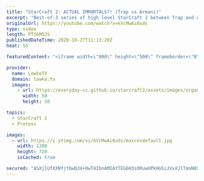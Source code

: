 ```yaml
---
title: "StarCraft 2: ACTUAL IMMORTALS?! (Trap vs Armani)"
excerpt: "Best-of-3 series of high level StarCraft 2 between Trap and Armani. In this Protoss versus Zerg we see a variety of build orders from both players, and surprisingly enough... No Void Rays!  Become a YouTube member: https://lowko.tv/join Support my work on Patreon: http://www.patreon.com/lowkotv  My second"
originalUrl: https://youtube.com/watch?v=kVcMwAi0uds
type: video
length: PT36M52S
publishedDateTime: 2020-10-27T11:13:20Z
heat: 55

featuredContent: "<iframe width=\"800\" height=\"500\" frameborder=\"0\" src=\"https://www.youtube.com/embed/kVcMwAi0uds\" allow=\"accelerometer; autoplay; encrypted-media; gyroscope; picture-in-picture\" allowfullscreen></iframe>"

provider:
  name: LowkoTV
  domain: lowko.tv
  images:
    - url: https://everyday-cc.github.io/starcraft2/assets/images/organizations/lowko.tv-50x50.jpg
      width: 50
      height: 50

topics:
  - StarCraft 2
  - Protoss

images:
  - url: https://i.ytimg.com/vi/kVcMwAi0uds/maxresdefault.jpg
    width: 1280
    height: 720
    isCached: true

secured: "ASXjlUfXXNfjt6wQJ4+OwT4IbnAMIAYTEG6H3sORuwUPkHG5iJVxXJlTmnN8XYgZDCuVSq1/aFLoNUvRELusUiaDjt9ctGDXiBq+jO3qUpDxS7kTs3batje/4gMxcRcbEaGUESnmVf+G+elxAi8S0KgbGkSh2zoDEdbZEstk3C5qUDBrEK9bokQ2ZXOnIUjp/J8g+tnoivX6B2l9YTY94M7HJThA9cuIwtBWnl/2QCMCzE0/5jc5QnHLNIZHzmETh8GspcgDCI/U2bSwQjR4J2dYzhx1TJv5xFBz67Xny3ZKo9B/k9VTH3zHFeNFAkVwJhhA9Sx2nZ22XcOrTmYPGdcmBR5yHMjuDwmAFLnULwP+DNvtktaOmpl8c7aqAzXS8VoOeXilbfi8rWM1l/Z5bUWhLBngTRYGiyeLqOyldMs=;8LcbsZhXyhZjANpCwdLIdg=="
---
```


